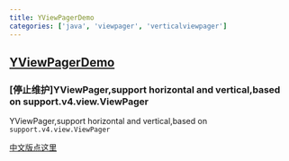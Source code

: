 ```yaml
---
title: YViewPagerDemo
categories: ['java', 'viewpager', 'verticalviewpager']
---
```

## [YViewPagerDemo](https://github.com/youngkaaa/YViewPagerDemo)

### [停止维护]YViewPager,support horizontal and vertical,based on support.v4.view.ViewPager

YViewPager,support horizontal and vertical,based on `support.v4.view.ViewPager`

[中文版点这里](https://github.com/youngkaaa/YViewPagerDemo/blob/master/README_CH.md)

